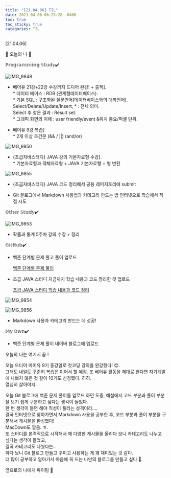 ```yaml
---
title: "[21.04.06] TIL"
date: 2021-04-06 06:25:28 -0400
toc: true
toc_sticky: true
categories: TIL
---
```


[21.04.06]

🙌 오늘의 나 🙌

ℙ𝕣𝕠𝕘𝕣𝕒𝕞𝕞𝕚𝕟𝕘 𝕊𝕥𝕦𝕕𝕪✔️

![IMG_9848](https://user-images.githubusercontent.com/63195670/113689839-b4ddd680-9705-11eb-82b3-4dea1a1ea118.jpg)

- 베어유 21강+22강 수강까지 드디어 완강! + 출첵].   
      * 데이터 베이스 : RDB (관계형데이터베이스).   
      * 기본 SQL : 구조화된 질문언어[데이터베이스와의 대화언어].   
                         Select/Delete/Update/Insert,  * : 전체 의미.   
                         Select 후 찾은 결과 : Result set.   
      * 그래픽 화면의 이해 : user friendly/event &위치 중요/픽셀 단위.   
 
- 베어유 9강 복습]     
      * 2개 이상 조건문 (&& / ||) (and/or)

![IMG_9850](https://user-images.githubusercontent.com/63195670/113689844-b5766d00-9705-11eb-9257-81260b2bd208.jpg)

- {초급자바스터디} JAVA 강의 기본자료형 수강].   
      * 기본자료형과 객체자료형 + JAVA 기본자료형 + 형 변환

![IMG_9855](https://user-images.githubusercontent.com/63195670/113691122-15214800-9707-11eb-859b-aab05ec531e8.jpg)

- {초급자바스터디} JAVA 코드 정리해서 공용 레퍼지토리에 submit

- Git 블로그에서 Markdown 사용법과 카테고리 만드는 법 인터넷으로 학습해서 직접 시도

𝕆𝕥𝕙𝕖𝕣 𝕊𝕥𝕦𝕕𝕪✔️

![IMG_9853](https://user-images.githubusercontent.com/63195670/113689847-b60f0380-9705-11eb-91f8-db4b7bf6e77b.jpg)

- 확률과 통계 5주차 강의 수강 + 정리

𝔾𝕚𝕥ℍ𝕦𝕓✔️

- 백준 단계별 문제 풀고 풀이 업로드 
  
  [백준 단계별 문제 풀이](https://swiftie1230.github.io/%EB%B0%B1%EC%A4%80%EB%AC%B8%EC%A0%9C%ED%92%80%EC%9D%B4/%EB%B0%B1%EC%A4%80%EB%AC%B8%EC%A0%9C%ED%92%80%EC%9D%B4-10757%EB%B2%88/)

- 초급 JAVA 스터디 지금까지 학습 내용과 코드 정리한 것 업로드

  [초급 JAVA 스터디 학습 내용과 코드 정리](https://swiftie1230.github.io/categories/#초급java스터디)

![IMG_9854](https://user-images.githubusercontent.com/63195670/113691111-13578480-9707-11eb-9235-c884ebf5164c.jpg)

![IMG_9856](https://user-images.githubusercontent.com/63195670/113691125-16527500-9707-11eb-8067-55a1a09efa2e.jpg)

- Markdown 사용과 카테고리 만드는 데 성공!

𝕄𝕪 𝕆𝕨𝕟✔️

- 백준 단계별 문제 풀이 네이버 블로그에 업로드



오늘의 나는 여기서 끝 !


오늘 드디어 베어유 9기 종강일로 첫코딩 강의를 완강했다! 😊.   
그래도 내일도 꾸준히 복습은 이어서 할 예정.
또 베어유 활동을 제대로 한다면 자기계발에 나쁘지 않은 것 같아 10기도 신청했다. 히히.   
열심히 살아야지.


오늘 Git 블로그에 백준 문제 풀이를 업로드 하던 도중, 해설에서 코드 부분과 풀이 부분을 보기 쉽게 구분하고 싶다는 생각이 들었다.    
한 번 생각이 들면 해야 직성이 풀리는 성격이라….   
결국 인터넷으로 찾아가면서 Markdown 사용을 공부한 후, 코드 부분과 풀이 부분을 구분해서 게시물을 완성했다!    
MacDown도 깔음. ㅎ.   
또 스터디를 본격적으로 시작해서 꽤 다양한 게시물을 올리다 보니 카테고리도 나누고 싶다는 생각이 들었고,    
결국 카테고리도 나눴다는..    
하다 보니 Git 블로그 만들고 꾸미고 사용하는 게 꽤 재미있는 것 같다.    
더 많이 공부하고 알아가서 마음에 꼭 드는 나만의 블로그를 만들고 싶다 🌟.   


앞으로의 나에게 파이팅 🌸
